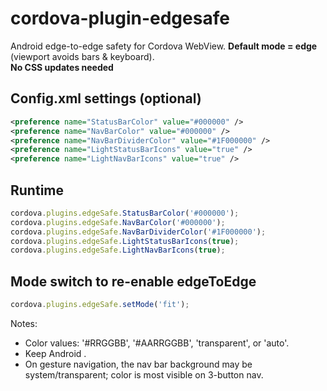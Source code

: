 # cordova-plugin-edgesafe
Android edge-to-edge safety for Cordova WebView. **Default mode = edge** (viewport avoids bars & keyboard).  
**No CSS updates needed**

## Config.xml settings (optional)
```xml
<preference name="StatusBarColor" value="#000000" />
<preference name="NavBarColor" value="#000000" />
<preference name="NavBarDividerColor" value="#1F000000" />
<preference name="LightStatusBarIcons" value="true" />
<preference name="LightNavBarIcons" value="true" />
```

## Runtime
```js
cordova.plugins.edgeSafe.StatusBarColor('#000000');
cordova.plugins.edgeSafe.NavBarColor('#000000');
cordova.plugins.edgeSafe.NavBarDividerColor('#1F000000');
cordova.plugins.edgeSafe.LightStatusBarIcons(true);
cordova.plugins.edgeSafe.LightNavBarIcons(true);
```

## Mode switch to re-enable edgeToEdge
```js
cordova.plugins.edgeSafe.setMode('fit');
```

Notes: 
- Color values: '#RRGGBB', '#AARRGGBB', 'transparent', or 'auto'.
- Keep Android <preference name="fullScreen" value="false" />.
- On gesture navigation, the nav bar background may be system/transparent; color is most visible on 3-button nav.
